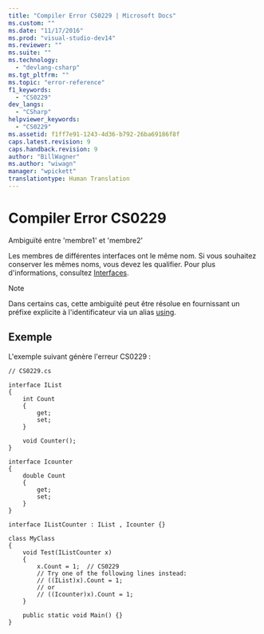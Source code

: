 ```yaml
---
title: "Compiler Error CS0229 | Microsoft Docs"
ms.custom: ""
ms.date: "11/17/2016"
ms.prod: "visual-studio-dev14"
ms.reviewer: ""
ms.suite: ""
ms.technology: 
  - "devlang-csharp"
ms.tgt_pltfrm: ""
ms.topic: "error-reference"
f1_keywords: 
  - "CS0229"
dev_langs: 
  - "CSharp"
helpviewer_keywords: 
  - "CS0229"
ms.assetid: f1ff7e91-1243-4d36-b792-26ba69186f8f
caps.latest.revision: 9
caps.handback.revision: 9
author: "BillWagner"
ms.author: "wiwagn"
manager: "wpickett"
translationtype: Human Translation
---
```

# Compiler Error CS0229
Ambiguïté entre 'membre1' et 'membre2'  
  
 Les membres de différentes interfaces ont le même nom.  Si vous souhaitez conserver les mêmes noms, vous devez les qualifier.  Pour plus d'informations, consultez [Interfaces](../../../csharp/programming-guide/interfaces/index.md).  
  
> [!NOTE]
>  Dans certains cas, cette ambiguïté peut être résolue en fournissant un préfixe explicite à l'identificateur via un alias [using](../../../csharp/language-reference/keywords/using-directive.md).  
  
## Exemple  
 L'exemple suivant génère l'erreur CS0229 :  
  
```  
// CS0229.cs  
  
interface IList  
{  
    int Count  
    {  
        get;  
        set;  
    }  
  
    void Counter();  
}  
  
interface Icounter  
{  
    double Count  
    {  
        get;  
        set;  
    }  
}  
  
interface IListCounter : IList , Icounter {}  
  
class MyClass  
{  
    void Test(IListCounter x)  
    {  
        x.Count = 1;  // CS0229  
        // Try one of the following lines instead:  
        // ((IList)x).Count = 1;  
        // or  
        // ((Icounter)x).Count = 1;  
    }  
  
    public static void Main() {}  
}  
```